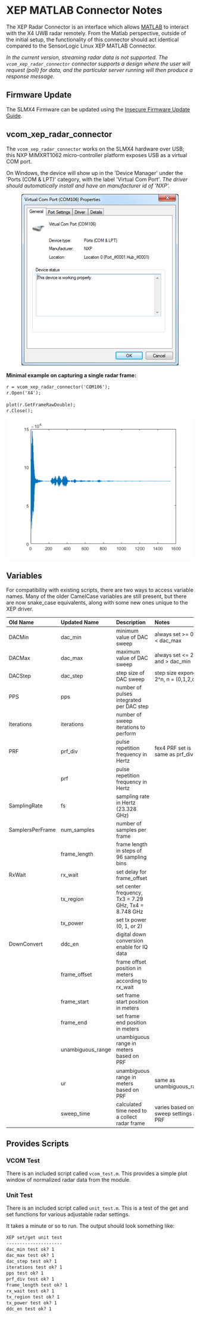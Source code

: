 # XEP MATLAB Connector Notes

The XEP Radar Connector is an interface which allows [MATLAB](https://www.mathworks.com/products/matlab.html)
to interact with the X4 UWB radar remotely. From the Matlab perspective, outside of the initial setup, the 
functionality of this connector should act identical compared to the SensorLogic Linux XEP MATLAB Connector.

_In the current version, streaming radar data is not supported. The `vcom_xep_radar_connector` connector
supports a design where the user will request (poll) for data, and the particular server running will then 
produce a response message._

## Firmware Update
The SLMX4 Firmware can be updated using the [Insecure Firmware Update Guide](../firmware/insecure_fw_update.md).

## vcom_xep_radar_connector
The `vcom_xep_radar_connector` works on the SLMX4 hardware over USB; this NXP MIMXRT1062 micro-controller 
platform exposes USB as a virtual COM port. 

On Windows, the device will show up in the 'Device Manager' under the 'Ports (COM & LPT)' category, with the 
label 'Virtual Com Port'. _The driver should automatically install and have an manufacturer id of 'NXP'._

<p align="center">
  <img src="../images/matlab/virtual_com.png" />
</p>

**Minimal example on capturing a single radar frame:**
```
r = vcom_xep_radar_connector('COM106');
r.Open('X4');

plot(r.GetFrameRawDouble);
r.Close();
```
<p align="center">
  <img src="../images/matlab/basic_capture.png" />
</p>

## Variables

For compatibility with existing scripts, there are two ways to access variable names. Many of the older 
CamelCase variables are still present, but there are now snake_case equivalents, along with some new ones
unique to the XEP driver.

| Old Name         | Updated Name      | Description | Notes |
|:-----------------|:------------------|:------------|:------|
| DACMin           | dac_min           | minimum value of DAC sweep | always set >= 0 and < dac_max |
| DACMax           | dac_max           | maximum value of DAC sweep | always set <= 2047 and > dac_min |
| DACStep          | dac_step          | step size of DAC sweep | step size exponent, 2^n, n = (0,1,2,or 3) |
| PPS              | pps               | number of pulses integrated per DAC step ||
| Iterations       | iterations        | number of sweep iterations to perform ||
| PRF              | prf_div           | pulse repetition frequency in Hertz | fex4 PRF set is same as prf_div |
|                  | prf               | pulse repetition frequency in Hertz ||
| SamplingRate     | fs                | sampling rate in Hertz (23.328 GHz) ||
| SamplersPerFrame | num_samples       | number of samples per frame ||
|                  | frame_length      | frame length in steps of 96 sampling bins ||
| RxWait           | rx_wait           | set delay for frame_offset ||
|                  | tx_region         | set center frequency, Tx3 = 7.29 GHz, Tx4 = 8.748 GHz||
|                  | tx_power          | set tx power (0, 1, or 2) ||
| DownConvert      | ddc_en            | digital down conversion enable for IQ data||
|                  | frame_offset      | frame offset position in meters according to rx_wait||
|                  | frame_start       | set frame start position in meters ||
|                  | frame_end         | set frame end position in meters ||
|                  | unambiguous_range | unambiguous range in meters based on PRF ||
|                  | ur                | unambiguous range in meters based on PRF | same as unambiguous_range |
|                  | sweep_time        | calculated time need to a collect radar frame | varies based on sweep settings and PRF |

## Provides Scripts

### VCOM Test
There is an included script called `vcom_test.m`. This provides a simple plot window of normalized radar 
data from the module.

### Unit Test
There is an included script called `unit_test.m`. This is a test of the get and set functions for various 
adjustable radar settings.

It takes a minute or so to run. The output should look something like:
```
XEP set/get unit test
---------------------
dac_min test ok? 1
dac_max test ok? 1
dac_step test ok? 1
iterations test ok? 1
pps test ok? 1
prf_div test ok? 1
frame_length test ok? 1
rx_wait test ok? 1
tx_region test ok? 1
tx_power test ok? 1
ddc_en test ok? 1
```
